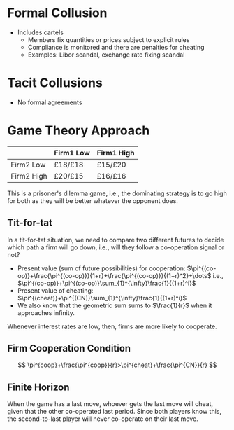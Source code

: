# Formal Collusion
- Includes cartels
	- Members fix quantities or prices subject to explicit rules
	- Compliance is monitored and there are penalties for cheating
	- Examples: Libor scandal, exchange rate fixing scandal
# Tacit Collusions
- No formal agreements
# Game Theory Approach

|            | Firm1 Low | Firm1 High |
| :--------- | :-------- | :--------- |
| Firm2 Low  | £18/£18   | £15/£20    |
| Firm2 High | £20/£15   | £16/£16    |
This is a prisoner's dilemma game, i.e., the dominating strategy is to go high for both as they will be better whatever the opponent does.
## Tit-for-tat
In a tit-for-tat situation, we need to compare two different futures to decide which path a firm will go down, i.e., will they follow a co-operation signal or not?
- Present value (sum of future possibilities) for cooperation:
$\pi^{(co-op)}+\frac{\pi^{(co-op)}}{1+r}+\frac{\pi^{(co-op)}}{(1+r)^2}+\dots$
i.e., $\pi^{(co-op)}+\pi^{(co-op)}\sum_{1}^{\infty}\frac{1}{(1+r)^i}$
- Present value of cheating:
$\pi^{(cheat)}+\pi^{(CN)}\sum_{1}^{\infty}\frac{1}{(1+r)^i}$
- We also know that the geometric sum sums to $\frac{1}{r}$ when it approaches infinity.

Whenever interest rates are low, then, firms are more likely to cooperate.
## Firm Cooperation Condition
$$
\pi^{coop}+\frac{\pi^{coop}}{r}>\pi^{cheat}+\frac{\pi^{CN}}{r}
$$

## Finite Horizon
When the game has a last move, whoever gets the last move will cheat, given that the other co-operated last period. Since both players know this, the second-to-last player will never co-operate on their last move.